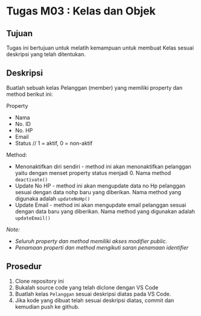 # Tugas M03 : Kelas dan Objek

## Tujuan

Tugas ini bertujuan untuk melatih kemampuan untuk membuat Kelas sesuai deskripsi yang telah ditentukan.

## Deskripsi

Buatlah sebuah kelas Pelanggan (member) yang memiliki property dan method berikut ini:

Property	
* Nama
* No. ID
* No. HP
* Email
* Status // 1 = aktif, 0 = non-aktif

Method:
* Menonaktifkan diri sendiri  - method ini akan menonaktifkan pelanggan yaitu dengan menset property status menjadi 0. Nama method `deactivate()`
* Update No HP - method ini akan mengupdate data no Hp pelanggan sesuai dengan data nohp baru yang diberikan. Nama method yang digunaka adalah `updateNoHp()`
* Update Email - method ini akan mengupdate email pelanggan sesuai dengan data baru yang diberikan. Nama method yang digunakan adalah `updateEmail()`

_Note:_
* _Seluruh property dan method memiliki akses modifier public._
* _Penamaan properti dan method mengikuti saran penamaan identifier_

 ## Prosedur

 1. Clone repository ini
 2. Bukalah source code yang telah diclone dengan VS Code
 3. Buatlah kelas `Pelanggan` sesuai deskripsi diatas pada VS Code.
 4. Jika kode yang dibuat telah sesuai deskripsi diatas, commit dan kemudian push ke github.